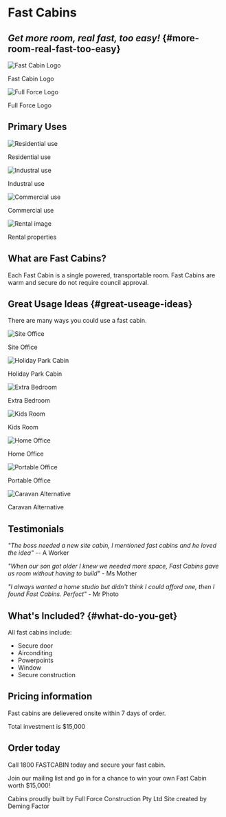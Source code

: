 Fast Cabins
===========

*Get more room, real fast, too easy!* {#more-room-real-fast-too-easy}
-------------------------------------

![Fast Cabin Logo]()

Fast Cabin Logo

![Full Force Logo]()

Full Force Logo

Primary Uses
------------

![Residential use](http://lorempixel.com/g/400/200/abstract)

Residential use

![Industral use](http://lorempixel.com/g/400/200/abstract)

Industral use

![Commercial use](http://lorempixel.com/g/400/200/abstract)

Commercial use

![Rental image](http://lorempixel.com/g/400/200/abstract)

Rental properties

What are Fast Cabins?
---------------------

Each Fast Cabin is a single powered, transportable room. Fast Cabins are
warm and secure do not require council approval.

Great Usage Ideas {#great-useage-ideas}
-----------------

There are many ways you could use a fast cabin.

![Site Office](http://lorempixel.com/g/400/200/abstract)

Site Office

![Holiday Park Cabin](http://lorempixel.com/g/400/200/abstract)

Holiday Park Cabin

![Extra Bedroom](http://lorempixel.com/g/400/200/abstract)

Extra Bedroom

![Kids Room](http://lorempixel.com/g/400/200/abstract)

Kids Room

![Home Office](http://lorempixel.com/g/400/200/abstract)

Home Office

![Portable Office](http://lorempixel.com/g/400/200/abstract)

Portable Office

![Caravan Alternative](http://lorempixel.com/g/400/200/abstract)

Caravan Alternative

Testimonials
------------

*"The boss needed a new site cabin, I mentioned fast cabins and he loved
the idea"* -- A Worker

*"When our son got older I knew we needed more space, Fast Cabins gave
us room without having to build"* - Ms Mother

*"I always wanted a home studio but didn't think I could afford one,
then I found Fast Cabins. Perfect"* - Mr Photo

What's Included? {#what-do-you-get}
----------------

All fast cabins include:

-   Secure door
-   Airconditing
-   Powerpoints
-   Window
-   Secure construction

Pricing information
-------------------

Fast cabins are delievered onsite within 7 days of order.

Total investment is \$15,000

Order today
-----------

Call 1800 FASTCABIN today and secure your fast cabin.

Join our mailing list and go in for a chance to win your own Fast Cabin
worth \$15,000!

Cabins proudly built by Full Force Construction Pty Ltd Site created by
Deming Factor
